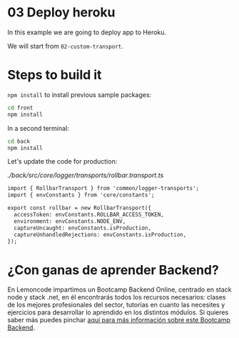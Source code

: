 # 03 Deploy heroku

In this example we are going to deploy app to Heroku.

We will start from `02-custom-transport`.

# Steps to build it

`npm install` to install previous sample packages:

```bash
cd front
npm install

```

In a second terminal:

```bash
cd back
npm install

```

Let's update the code for production:

_./back/src/core/logger/transports/rollbar.transport.ts_

```diff
import { RollbarTransport } from 'common/logger-transports';
import { envConstants } from 'core/constants';

export const rollbar = new RollbarTransport({
  accessToken: envConstants.ROLLBAR_ACCESS_TOKEN,
  environment: envConstants.NODE_ENV,
  captureUncaught: envConstants.isProduction,
  captureUnhandledRejections: envConstants.isProduction,
});

```

# ¿Con ganas de aprender Backend?

En Lemoncode impartimos un Bootcamp Backend Online, centrado en stack node y stack .net, en él encontrarás todos los recursos necesarios: clases de los mejores profesionales del sector, tutorías en cuanto las necesites y ejercicios para desarrollar lo aprendido en los distintos módulos. Si quieres saber más puedes pinchar [aquí para más información sobre este Bootcamp Backend](https://lemoncode.net/bootcamp-backend#bootcamp-backend/banner).
